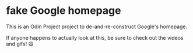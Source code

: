 # fake Google homepage

This is an Odin Project project to de-and-re-construct Google's homepage.

If anyone happens to actually look at this,
be sure to check out the videos and gifs! :smile:
